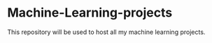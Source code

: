 # Machine-Learning-projects
This repository will be used to host all my machine learning projects. 
